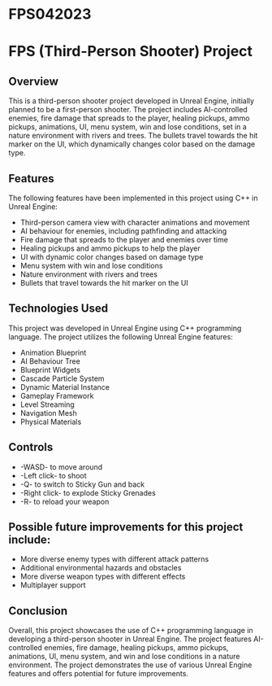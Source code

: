 # FPS042023
# FPS (Third-Person Shooter) Project
## Overview
This is a third-person shooter project developed in Unreal Engine, initially planned to be a first-person shooter. The project includes AI-controlled enemies, fire damage that spreads to the player, healing pickups, ammo pickups, animations, UI, menu system, win and lose conditions, set in a nature environment with rivers and trees. The bullets travel towards the hit marker on the UI, which dynamically changes color based on the damage type.

## Features
The following features have been implemented in this project using C++ in Unreal Engine:

- Third-person camera view with character animations and movement<br>
- AI behaviour for enemies, including pathfinding and attacking<br>
- Fire damage that spreads to the player and enemies over time<br>
- Healing pickups and ammo pickups to help the player<br>
- UI with dynamic color changes based on damage type<br>
- Menu system with win and lose conditions<br>
- Nature environment with rivers and trees<br>
- Bullets that travel towards the hit marker on the UI
## Technologies Used
This project was developed in Unreal Engine using C++ programming language. The project utilizes the following Unreal Engine features:

- Animation Blueprint<br>
- AI Behaviour Tree<br>
- Blueprint Widgets<br>
- Cascade Particle System<br>
- Dynamic Material Instance<br>
- Gameplay Framework<br>
- Level Streaming<br>
- Navigation Mesh<br>
- Physical Materials<br>
## Controls
- -WASD- to move around
- -Left click- to shoot
- -Q- to switch to Sticky Gun and back
- -Right click- to explode Sticky Grenades
- -R- to reload your weapon
## Possible future improvements for this project include:

- More diverse enemy types with different attack patterns<br>
- Additional environmental hazards and obstacles<br>
- More diverse weapon types with different effects<br>
- Multiplayer support<br>
## Conclusion
Overall, this project showcases the use of C++ programming language in developing a third-person shooter in Unreal Engine. The project features AI-controlled enemies, fire damage, healing pickups, ammo pickups, animations, UI, menu system, and win and lose conditions in a nature environment. The project demonstrates the use of various Unreal Engine features and offers potential for future improvements.
